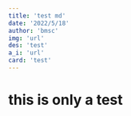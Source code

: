 ```yaml
---
title: 'test md'
date: '2022/5/18'
author: 'bmsc'
img: 'url'
des: 'test'
a_i: 'url'
card: 'test'
---
```


# this is only a test